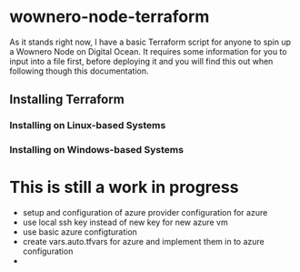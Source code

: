 # wownero-node-terraform
As it stands right now, I have a basic Terraform script for anyone to spin up a Wownero Node on Digital Ocean. It requires some information for you to input into a file first, before deploying it and you will find this out when following though this documentation.

## Installing Terraform

### Installing on Linux-based Systems

### Installing on Windows-based Systems

# This is still a work in progress
- setup and configuration of azure provider configuration for azure
- use local ssh key instead of new key for new azure vm
- use basic azure configturation
- create vars.auto.tfvars for azure and implement them in to azure configuration
- 

